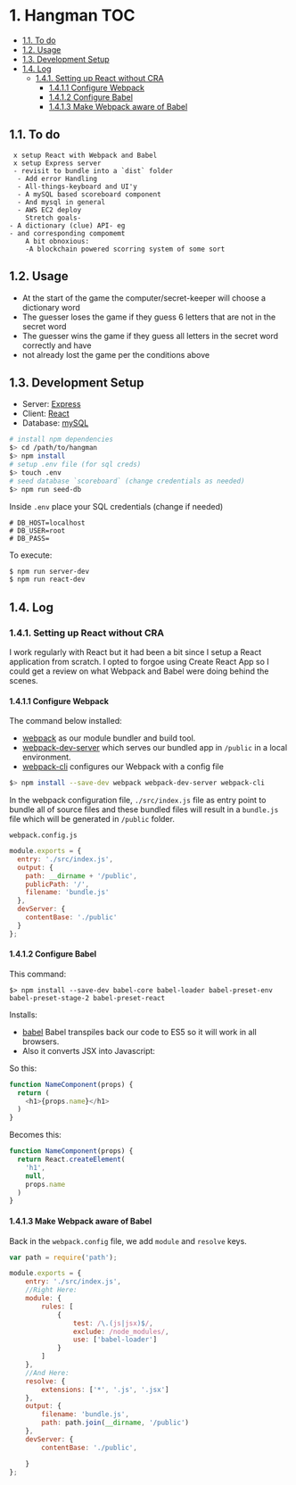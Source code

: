 # 1. Hangman TOC

  - [1.1. To do](#11-to-do)
  - [1.2. Usage](#12-usage)
  - [1.3. Development Setup](#13-development-setup)
  - [1.4. Log](#14-log)
    - [1.4.1. Setting up React without CRA](#141-setting-up-react-without-CRA)
      - [1.4.1.1 Configure Webpack](#1411-configure-webpack)
      - [1.4.1.2 Configure Babel](#1412-configure-babel)
      - [1.4.1.3 Make Webpack aware of Babel](#1413-make-webpack-aware-of-babel)


 ## 1.1. To do

```
 x setup React with Webpack and Babel
 x setup Express server
 - revisit to bundle into a `dist` folder
  - Add error Handling
  - All-things-keyboard and UI'y
  - A mySQL based scoreboard component
  - And mysql in general
  - AWS EC2 deploy
	Stretch goals-
- A dictionary (clue) API- eg
- and corresponding compomemt
	A bit obnoxious:
	-A blockchain powered scorring system of some sort

```


## 1.2. Usage

- At the start of the game the computer/secret-keeper will choose a dictionary word
- The guesser loses the game if they guess 6 letters that are not in the secret word
- The guesser wins the game if they guess all letters in the secret word correctly and have
- not already lost the game per the conditions above

## 1.3. Development Setup

- Server: [Express](http://expressjs.com/)
- Client: [React](http://reactjs.org/)
- Database: [mySQL](https://dev.mysql.com/doc/refman/5.7/en/)

```sh
# install npm dependencies
$> cd /path/to/hangman
$> npm install
# setup .env file (for sql creds)
$> touch .env
# seed database `scoreboard` (change credentials as needed)
$> npm run seed-db
```

Inside `.env` place your SQL credentials (change if needed)
```
# DB_HOST=localhost
# DB_USER=root
# DB_PASS=
```

To execute:

```sh
$ npm run server-dev
$ npm run react-dev
```

## 1.4. Log

### 1.4.1. Setting up React without CRA

I work regularly with React but it had been a bit since I setup a React application from scratch.
I opted to forgoe using Create React App so I could get a review on what Webpack and Babel were doing behind the scenes.

#### 1.4.1.1 Configure Webpack
The command below installed:
- [webpack](https://webpack.js.org) as our module bundler and build tool.
- [webpack-dev-server](https://webpack.js.org/configuration/dev-server/) which serves our bundled app in `/public` in a local environment.
- [webpack-cli](https://webpack-gatsby.netlify.com/api/cli/) configures our Webpack with a config file

``` sh
$> npm install --save-dev webpack webpack-dev-server webpack-cli
```
In the webpack configuration file, `./src/index.js` file as entry point to bundle all of source files and these bundled files will result in a `bundle.js` file which will be generated in `/public` folder.

```
webpack.config.js
```
``` js
module.exports = {
  entry: './src/index.js',
  output: {
    path: __dirname + '/public',
    publicPath: '/',
    filename: 'bundle.js'
  },
  devServer: {
    contentBase: './public'
  }
};

```

#### 1.4.1.2 Configure Babel

This command:
```
$> npm install --save-dev babel-core babel-loader babel-preset-env babel-preset-stage-2 babel-preset-react
```
Installs:
- [babel](https://babeljs.io) Babel transpiles back our code to ES5 so it will work in all browsers.
- Also it converts JSX into Javascript:

So this:
```js
function NameComponent(props) {
  return (
    <h1>{props.name}</h1>
  )
}
```

Becomes this:
```js
function NameComponent(props) {
  return React.createElement(
    'h1',
    null,
    props.name
  )
}
```
#### 1.4.1.3 Make Webpack aware of Babel

Back in the `webpack.config` file, we add `module` and `resolve` keys.

``` js
var path = require('path');

module.exports = {
    entry: './src/index.js',
    //Right Here:
    module: {
        rules: [
            {
                test: /\.(js|jsx)$/,
                exclude: /node_modules/,
                use: ['babel-loader']
            }
        ]
    },
    //And Here:
    resolve: {
        extensions: ['*', '.js', '.jsx']
    },
    output: {
        filename: 'bundle.js',
        path: path.join(__dirname, '/public')
    },
    devServer: {
        contentBase: './public',

    }
};

```


<!-- All hail this article

https://stackoverflow.com/questions/21895233/how-in-node-to-split-string-by-newline-n -->